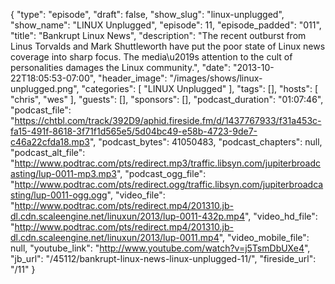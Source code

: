 {
  "type": "episode",
  "draft": false,
  "show_slug": "linux-unplugged",
  "show_name": "LINUX Unplugged",
  "episode": 11,
  "episode_padded": "011",
  "title": "Bankrupt Linux News",
  "description": "The recent outburst from Linus Torvalds and Mark Shuttleworth have put the poor state of Linux news coverage into sharp focus. The media\u2019s attention to the cult of personalities damages the Linux community.",
  "date": "2013-10-22T18:05:53-07:00",
  "header_image": "/images/shows/linux-unplugged.png",
  "categories": [
    "LINUX Unplugged"
  ],
  "tags": [],
  "hosts": [
    "chris",
    "wes"
  ],
  "guests": [],
  "sponsors": [],
  "podcast_duration": "01:07:46",
  "podcast_file": "https://chtbl.com/track/392D9/aphid.fireside.fm/d/1437767933/f31a453c-fa15-491f-8618-3f71f1d565e5/5d04bc49-e58b-4723-9de7-c46a22cfda18.mp3",
  "podcast_bytes": 41050483,
  "podcast_chapters": null,
  "podcast_alt_file": "http://www.podtrac.com/pts/redirect.mp3/traffic.libsyn.com/jupiterbroadcasting/lup-0011-mp3.mp3",
  "podcast_ogg_file": "http://www.podtrac.com/pts/redirect.ogg/traffic.libsyn.com/jupiterbroadcasting/lup-0011-ogg.ogg",
  "video_file": "http://www.podtrac.com/pts/redirect.mp4/201310.jb-dl.cdn.scaleengine.net/linuxun/2013/lup-0011-432p.mp4",
  "video_hd_file": "http://www.podtrac.com/pts/redirect.mp4/201310.jb-dl.cdn.scaleengine.net/linuxun/2013/lup-0011.mp4",
  "video_mobile_file": null,
  "youtube_link": "http://www.youtube.com/watch?v=j5TsmDbUXe4",
  "jb_url": "/45112/bankrupt-linux-news-linux-unplugged-11/",
  "fireside_url": "/11"
}

